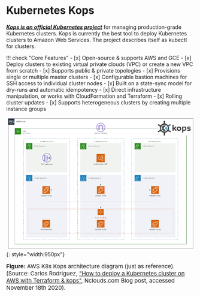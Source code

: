 # Kubernetes Kops

**_[Kops is an official Kubernetes project](https://github.com/kubernetes/kops)_** for managing production-grade 
Kubernetes clusters. Kops is currently the best tool to deploy Kubernetes clusters to Amazon Web Services. 
The project describes itself as kubectl for clusters.

!!! check "Core Features"
    - [x] Open-source & supports AWS and GCE
    - [x] Deploy clusters to existing virtual private clouds (VPC) or create a new VPC from scratch
    - [x] Supports public & private topologies
    - [x] Provisions single or multiple master clusters
    - [x] Configurable bastion machines for SSH access to individual cluster nodes
    - [x] Built on a state-sync model for dry-runs and automatic idempotency
    - [x] Direct infrastructure manipulation, or works with CloudFormation and Terraform
    - [x] Rolling cluster updates
    - [x] Supports heterogeneous clusters by creating multiple instance groups
    
![leverage-aws-k8s-kops](../../../assets/images/diagrams/aws-k8s-kops.png "Leverage"){: style="width:950px"}

<figcaption style="font-size:15px">
<b>Figure:</b> AWS K8s Kops architecture diagram (just as reference).
(Source: Carlos Rodriguez, 
<a href="https://www.nclouds.com/blog/kubernetes-aws-terraform-kops/">
"How to deploy a Kubernetes cluster on AWS with Terraform & kops"</a>,
Nclouds.com Blog post, accessed November 18th 2020).
</figcaption>